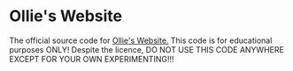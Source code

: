 # Ollie's Website
The official source code for [Ollie's Website.](https://www.ollierobinson.co.uk)
This code is for educational purposes ONLY!
Despite the licence, DO NOT USE THIS CODE ANYWHERE EXCEPT FOR YOUR OWN EXPERIMENTING!!!
